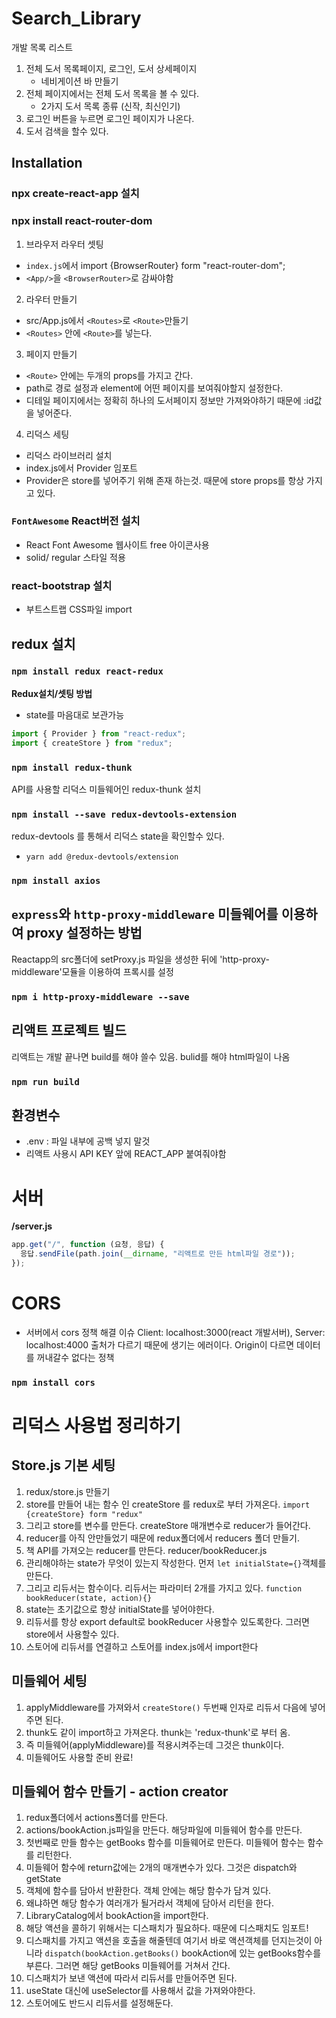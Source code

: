 # Search_Library

개발 목록 리스트

1. 전체 도서 목록페이지, 로그인, 도서 상세페이지
   - 네비게이션 바 만들기
2. 전체 페이지에서는 전체 도서 목록을 볼 수 있다.
   - 2가지 도서 목록 종류 (신작, 최신인기)
3. 로그인 버튼을 누르면 로그인 페이지가 나온다.
4. 도서 검색을 할수 있다.

## Installation

### npx create-react-app 설치

### npx install react-router-dom

1. 브라우저 라우터 셋팅

- `index.js`에서 import {BrowserRouter} form "react-router-dom";
- `<App/>`을 `<BrowserRouter>`로 감싸야함

2. 라우터 만들기

- src/App.js에서 `<Routes>`로 `<Route>`만들기
- `<Routes>` 안에 `<Route>`를 넣는다.

3. 페이지 만들기

- `<Route>` 안에는 두개의 props를 가지고 간다.
- path로 경로 설정과 element에 어떤 페이지를 보여줘야할지 설정한다.
- 디테일 페이지에서는 정확히 하나의 도서페이지 정보만 가져와야하기 때문에 :id값을 넣어준다.

4. 리덕스 세팅

- 리덕스 라이브러리 설치
- index.js에서 Provider 임포트
- Provider은 store를 넣어주기 위해 존재 하는것. 때문에 store props를 항상 가지고 있다.

### `FontAwesome` React버전 설치

- React Font Awesome 웹사이트 free 아이콘사용
- solid/ regular 스타일 적용

### react-bootstrap 설치

- 부트스트랩 CSS파일 import

## redux 설치

### `npm install redux react-redux`

**Redux설치/셋팅 방법**

- state를 마음대로 보관가능

```javascript
import { Provider } from "react-redux";
import { createStore } from "redux";
```

### `npm install redux-thunk`

API를 사용할 리덕스 미들웨어인 redux-thunk 설치

### `npm install --save redux-devtools-extension`

redux-devtools 를 통해서 리덕스 state을 확인할수 있다.

- `yarn add @redux-devtools/extension`

### `npm install axios`

## `express`와 `http-proxy-middleware` 미들웨어를 이용하여 proxy 설정하는 방법

Reactapp의 src폴더에 setProxy.js 파일을 생성한 뒤에 'http-proxy-middleware'모듈을 이용하여 프록시를 설정

### `npm i http-proxy-middleware --save`

## 리액트 프로젝트 빌드

리액트는 개발 끝나면 build를 해야 쓸수 있음. bulid를 해야 html파일이 나옴

### `npm run build`

## 환경변수

- .env : 파일 내부에 공백 넣지 말것
- 리액트 사용시 API KEY 앞에 REACT_APP 붙여줘야함

# 서버

**/server.js**

```javascript
app.get("/", function (요청, 응답) {
  응답.sendFile(path.join(__dirname, "리액트로 만든 html파일 경로"));
});
```

# CORS

- 서버에서 cors 정책 해결 이슈
  Client: localhost:3000(react 개발서버), Server: localhost:4000
  출처가 다르기 때문에 생기는 에러이다. Origin이 다르면 데이터를 꺼내갈수 없다는 정책

### `npm install cors`

# 리덕스 사용법 정리하기

## Store.js 기본 세팅

1. redux/store.js 만들기
2. store를 만들어 내는 함수 인 createStore 를 redux로 부터 가져온다. `import {createStore} form "redux"`
3. 그리고 store를 변수를 만든다. createStore 매개변수로 reducer가 들어간다.
4. reducer를 아직 안만들었기 때문에 redux폴더에서 reducers 폴더 만들기.
5. 책 API를 가져오는 reducer를 만든다. reducer/bookReducer.js
6. 관리해야하는 state가 무엇이 있는지 작성한다. 먼저 `let initialState={}`객체를 만든다.
7. 그리고 리듀서는 함수이다. 리듀서는 파라미터 2개를 가지고 있다. `function bookReducer(state, action){}`
8. state는 초기값으로 항상 initialState를 넣어야한다.
9. 리듀서를 항상 export default로 bookReducer 사용할수 있도록한다. 그러면 store에서 사용할수 있다.
10. 스토어에 리듀서를 연결하고 스토어를 index.js에서 import한다

## 미들웨어 세팅

1. applyMiddleware를 가져와서 `createStore()` 두번째 인자로 리듀서 다음에 넣어주면 된다.
2. thunk도 같이 import하고 가져온다. thunk는 'redux-thunk'로 부터 옴.
3. 즉 미들웨어(applyMiddleware)를 적용시켜주는데 그것은 thunk이다.
4. 미들웨어도 사용할 준비 완료!

## 미들웨어 함수 만들기 - action creator

1. redux폴더에서 actions폴더를 만든다.
2. actions/bookAction.js파일을 만든다. 해당파일에 미들웨어 함수를 만든다.
3. 첫번째로 만들 함수는 getBooks 함수를 미들웨어로 만든다. 미들웨어 함수는 함수를 리턴한다.
4. 미들웨어 함수에 return값에는 2개의 매개변수가 있다. 그것은 dispatch와 getState
5. 객체에 함수를 담아서 반환한다. 객체 안에는 해당 함수가 담겨 있다.
6. 왜냐하면 해당 함수가 여러개가 될거라서 객체에 담아서 리턴을 한다.
7. LibraryCatalog에서 bookAction을 import한다.
8. 해당 액션을 콜하기 위해서는 디스패치가 필요하다. 때문에 디스패치도 임포트!
9. 디스패치를 가지고 액션을 호출을 해줄텐데 여기서 바로 액션객체를 던지는것이 아니라 `dispatch(bookAction.getBooks()` bookAction에 있는 getBooks함수를 부른다. 그러면 해당 getBooks 미들웨어를 거쳐서 간다.
10. 디스패치가 보낸 액션에 따라서 리듀서를 만들어주면 된다.
11. useState 대신에 useSelector를 사용해서 값을 가져와야한다.
12. 스토어에도 반드시 리듀서를 설정해둔다.
